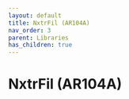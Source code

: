 ```yaml
---
layout: default
title: NxtrFil (AR104A)
nav_order: 3
parent: Libraries
has_children: true
---
```

# NxtrFil (AR104A)
